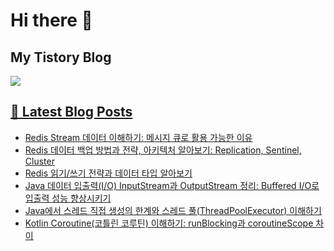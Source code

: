 # Hi there 👋

## My Tistory Blog

<p>
    <a href="https://kylo8.tistory.com"><img src="https://img.shields.io/badge/Tistory-000000?style=flat-square&logo=Tistory&logoColor=white"/>
</p>

## 📕 Latest Blog Posts

<ul><li><a href='https://kylo8.tistory.com/entry/Redis-Stream-%EB%8D%B0%EC%9D%B4%ED%84%B0-%EC%9D%B4%ED%95%B4%ED%95%98%EA%B8%B0-%EB%A9%94%EC%8B%9C%EC%A7%80-%ED%81%90%EB%A1%9C-%ED%99%9C%EC%9A%A9-%EA%B0%80%EB%8A%A5%ED%95%9C-%EC%9D%B4%EC%9C%A0' target='_blank'>Redis Stream 데이터 이해하기: 메시지 큐로 활용 가능한 이유</a></li><li><a href='https://kylo8.tistory.com/entry/Redis-%EB%8D%B0%EC%9D%B4%ED%84%B0-%EB%B0%B1%EC%97%85-%EB%B0%A9%EB%B2%95%EA%B3%BC-%EC%A0%84%EB%9E%B5-%EC%95%84%ED%82%A4%ED%85%8D%EC%B2%98-%EC%95%8C%EC%95%84%EB%B3%B4%EA%B8%B0-Replication-Sentinel-Cluster' target='_blank'>Redis 데이터 백업 방법과 전략, 아키텍처 알아보기: Replication, Sentinel, Cluster</a></li><li><a href='https://kylo8.tistory.com/entry/Redis-%EC%9D%BD%EA%B8%B0%EC%93%B0%EA%B8%B0-%EC%A0%84%EB%9E%B5%EA%B3%BC-%EB%8D%B0%EC%9D%B4%ED%84%B0-%ED%83%80%EC%9E%85-%EC%95%8C%EC%95%84%EB%B3%B4%EA%B8%B0' target='_blank'>Redis 읽기/쓰기 전략과 데이터 타입 알아보기</a></li><li><a href='https://kylo8.tistory.com/entry/Java-%EB%8D%B0%EC%9D%B4%ED%84%B0-%EC%9E%85%EC%B6%9C%EB%A0%A5IO-InputStream%EA%B3%BC-OutputStream-%EC%A0%95%EB%A6%AC-Buffered-IO%EB%A1%9C-%EC%9E%85%EC%B6%9C%EB%A0%A5-%EC%84%B1%EB%8A%A5-%ED%96%A5%EC%83%81%EC%8B%9C%ED%82%A4%EA%B8%B0' target='_blank'>Java 데이터 입출력(I/O) InputStream과 OutputStream 정리: Buffered I/O로 입출력 성능 향상시키기</a></li><li><a href='https://kylo8.tistory.com/entry/Java%EC%97%90%EC%84%9C-%EC%8A%A4%EB%A0%88%EB%93%9C-%EC%A7%81%EC%A0%91-%EC%83%9D%EC%84%B1%EC%9D%98-%ED%95%9C%EA%B3%84%EC%99%80-%EC%8A%A4%EB%A0%88%EB%93%9C-%ED%92%80ThreadPoolExecutor-%EC%9D%B4%ED%95%B4%ED%95%98%EA%B8%B0' target='_blank'>Java에서 스레드 직접 생성의 한계와 스레드 풀(ThreadPoolExecutor) 이해하기</a></li><li><a href='https://kylo8.tistory.com/entry/Kotlin-Coroutine%EC%BD%94%ED%8B%80%EB%A6%B0-%EC%BD%94%EB%A3%A8%ED%8B%B4-%EC%9D%B4%ED%95%B4%ED%95%98%EA%B8%B0-runBlocking%EA%B3%BC-coroutineScope-%EC%B0%A8%EC%9D%B4' target='_blank'>Kotlin Coroutine(코틀린 코루틴) 이해하기: runBlocking과 coroutineScope 차이</a></li></ul>